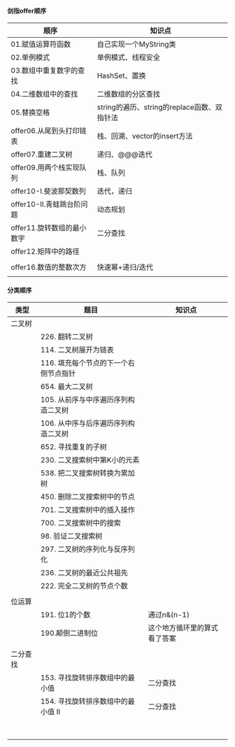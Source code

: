 #### 剑指offer顺序
|顺序|知识点|
|-----------|--------|
|01.赋值运算符函数|自己实现一个MyString类|
|02.单例模式|单例模式、线程安全|
|03.数组中重复数字的查找|HashSet、置换|
|04.二维数组中的查找|二维数组的分区查找|
|05.替换空格|string的遍历、string的replace函数、双指针法|
|offer06.从尾到头打印链表|栈、回溯、vector的insert方法|
|offer07.重建二叉树|递归、@@@迭代|
|offer09.用两个栈实现队列|栈、队列|
|offer10-I.斐波那契数列|迭代，递归|
|offer10-II.青蛙跳台阶问题|动态规划|
|offer11.旋转数组的最小数字|二分查找|
|offer12.矩阵中的路径||
|||
|offer16.数值的整数次方|快速幂+递归/迭代|
|||

#### 分类顺序
|类型|题目|知识点|
|-|-|-|
|二叉树||
||226. 翻转二叉树||
||114. 二叉树展开为链表||
||116. 填充每个节点的下一个右侧节点指针||
||654. 最大二叉树||
||105. 从前序与中序遍历序列构造二叉树||
||106. 从中序与后序遍历序列构造二叉树||
||652. 寻找重复的子树||
||230. 二叉搜索树中第K小的元素||
||538. 把二叉搜索树转换为累加树||
||450. 删除二叉搜索树中的节点||
||701. 二叉搜索树中的插入操作||
||700. 二叉搜索树中的搜索||
||98. 验证二叉搜索树||
||297. 二叉树的序列化与反序列化||
||236. 二叉树的最近公共祖先||
||222. 完全二叉树的节点个数||
||||
|位运算|||
||191. 位1的个数|通过n&(n-1)|
||190.颠倒二进制位|这个地方循环里的算式看了答案|
||||
|二分查找|||
||153. 寻找旋转排序数组中的最小值|二分查找|
||154. 寻找旋转排序数组中的最小值 II|二分查找|
||||
||||
||||
||||
||||
||||
||||
||||


